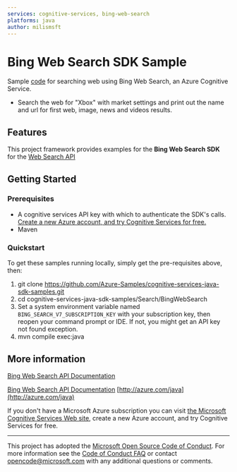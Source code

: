 ```yaml
---
services: cognitive-services, bing-web-search
platforms: java
author: milismsft
---
```


# Bing Web Search SDK Sample ##

Sample [code](https://github.com/Azure-Samples/cognitive-services-java-sdk-samples/blob/master/Search/BingWebSearch/src/main/java/com/microsoft/azure/cognitiveservices/search/websearch/samples/BingWebSearchSample.java) for searching web using Bing Web Search, an Azure Cognitive Service.
- Search the web for "Xbox" with market settings and print out the name and url for first web, image, news and videos results.


## Features

This project framework provides examples for the **Bing Web Search SDK** for the [Web Search API](https://azure.microsoft.com/en-us/services/cognitive-services/)

## Getting Started

### Prerequisites

- A cognitive services API key with which to authenticate the SDK's calls. [Create a new Azure account, and try Cognitive Services for free.](https://azure.microsoft.com/free/cognitive-services/)
- Maven

### Quickstart

To get these samples running locally, simply get the pre-requisites above, then:

1. git clone https://github.com/Azure-Samples/cognitive-services-java-sdk-samples.git
2. cd cognitive-services-java-sdk-samples/Search/BingWebSearch
3. Set a system environment variable named `BING_SEARCH_V7_SUBSCRIPTION_KEY` with your subscription key,
   then reopen your command prompt or IDE. If not, you might get an API key not found exception.
4. mvn compile exec:java

## More information ##
[Bing Web Search API Documentation](https://docs.microsoft.com/en-us/azure/cognitive-services/bing-web-search/)

[Bing Web Search API Documentation](https://docs.microsoft.com/en-us/azure/cognitive-services/bing-web-search/)
[http://azure.com/java](http://azure.com/java)

If you don't have a Microsoft Azure subscription you can visit [the Microsoft Cognitive Services Web site](https://azure.microsoft.com/free/cognitive-services/), create a new Azure account, and try Cognitive Services for free.

---

This project has adopted the [Microsoft Open Source Code of Conduct](https://opensource.microsoft.com/codeofconduct/). For more information see the [Code of Conduct FAQ](https://opensource.microsoft.com/codeofconduct/faq/) or contact [opencode@microsoft.com](mailto:opencode@microsoft.com) with any additional questions or comments.
